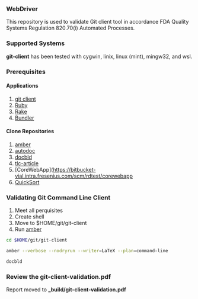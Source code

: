 ### WebDriver
This repository is used to validate Git client tool
in accordance FDA Quality Systems Regulation 820.70(i) Automated Processes.

### Supported Systems
**git-client** has been tested with cygwin, linix, linux (mint), mingw32,
and wsl.

### Prerequisites
#### Applications
1. [git client](https://git-scm.com/book/en/v2/Git-and-Other-Systems-Git-as-a-Client)
2. [Ruby](https://www.ruby-lang.org/en/downloads/)
3. [Rake](https://ruby.github.io/rake/)
4. [Bundler](https://bundler.io)

#### Clone Repositories
1. [amber](https://bitbucket-vial.intra.fresenius.com/scm/soup/amber.git)
2. [autodoc](https://bitbucket-vial.intra.fresenius.com/scm/soup/autodoc.git)
3. [docbld](https://bitbucket-vial.intra.fresenius.com/scm/soup/docbld.git)
4. [tlc-article](https://bitbucket-vial.intra.fresenius.com/scm/soup/tlc-article.git)
5. [CoreWebApp](https://bitbucket-vial.intra.fresenius.com/scm/rdtest/corewebapp
6. [QuickSort](https://bitbucket-vial.intra.fresenius.com/scm/san/quicksort)

### Validating Git Command Line Client
1. Meet all perquisites
2. Create shell
3. Move to $HOME/git/git-client
4. Run [amber](https://bitbucket-vial.intra.fresenius.com/scm/soup/amber.git)

```bash
cd $HOME/git/git-client

amber --verbose --nodryrun --writer=LaTeX --plan=command-line

docbld
```

### Review the git-client-validation.pdf
Report moved to **_build/git-client-validation.pdf**
